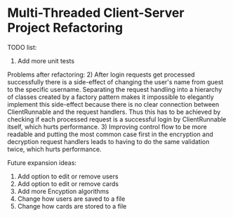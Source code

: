 # Multi-Threaded Client-Server Project Refactoring
TODO list:
1) Add more unit tests

Problems after refactoring:
2) After login requests get processed successfully there is a side-effect of changing the user's name from guest to the specific username. 
Separating the request handling into a hierarchy of classes created by a factory pattern makes it impossible to elegantly implement this
side-effect because there is no clear connection between ClientRunnable and the request handlers. Thus this has to be achieved by checking
if each processed request is a successful login by ClientRunnable itself, which hurts performance.
3) Improving control flow to be more readable and putting the most common case first in the encryption and decryption request handlers
leads to having to do the same validation twice, which hurts performance.

Future expansion ideas:
1) Add option to edit or remove users
2) Add option to edit or remove cards
3) Add more Encyption algorithms
4) Change how users are saved to a file
5) Change how cards are stored to a file